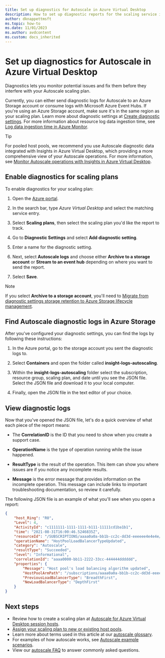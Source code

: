```yaml
---
title: Set up diagnostics for Autoscale in Azure Virtual Desktop
description: How to set up diagnostic reports for the scaling service in your Azure Virtual Desktop deployment.
author: dknappettmsft
ms.topic: how-to
ms.date: 11/01/2023
ms.author: avdcontent
ms.custom: docs_inherited
---
```

# Set up diagnostics for Autoscale in Azure Virtual Desktop

Diagnostics lets you monitor potential issues and fix them before they interfere with your Autoscale scaling plan.

Currently, you can either send diagnostic logs for Autoscale to an Azure Storage account or consume logs with Microsoft Azure Event Hubs. If you're using an Azure Storage account, make sure it's in the same region as your scaling plan. Learn more about diagnostic settings at [Create diagnostic settings](/azure/azure-monitor/essentials/diagnostic-settings). For more information about resource log data ingestion time, see [Log data ingestion time in Azure Monitor](/azure/azure-monitor/logs/data-ingestion-time).

> [!TIP]
> For pooled host pools, we recommend you use Autoscale diagnostic data integrated with Insights in Azure Virtual Desktop, which providing a more comprehensive view of your Autoscale operations. For more information, see [Monitor Autoscale operations with Insights in Azure Virtual Desktop](autoscale-monitor-operations-insights.md).

## Enable diagnostics for scaling plans

To enable diagnostics for your scaling plan:

1. Open the [Azure portal](https://portal.azure.com).

1. In the search bar, type *Azure Virtual Desktop* and select the matching service entry.

1. Select **Scaling plans**, then select the scaling plan you'd like the report to track.

1. Go to **Diagnostic Settings** and select **Add diagnostic setting**.

1. Enter a name for the diagnostic setting.

1. Next, select **Autoscale logs** and choose either **Archive to a storage account** or **Stream to an event hub** depending on where you want to send the report.

1. Select **Save**.

> [!NOTE]
> If you select **Archive to a storage account**, you'll need to [Migrate from diagnostic settings storage retention to Azure Storage lifecycle management](/azure/azure-monitor/essentials/migrate-to-azure-storage-lifecycle-policy).

## Find Autoscale diagnostic logs in Azure Storage

After you've configured your diagnostic settings, you can find the logs by following these instructions:

1. In the Azure portal, go to the storage account you sent the diagnostic logs to.

1. Select **Containers** and open the folder called **insight-logs-autoscaling**.

1. Within the **insight-logs-autoscaling** folder select the subscription, resource group, scaling plan, and date until you see the JSON file. Select the JSON file and download it to your local computer.

1. Finally, open the JSON file in the text editor of your choice.

## View diagnostic logs

Now that you've opened the JSON file, let's do a quick overview of what each piece of the report means:

- The **CorrelationID** is the ID that you need to show when you create a support case.

- **OperationName** is the type of operation running while the issue happened.

- **ResultType** is the result of the operation. This item can show you where issues are if you notice any incomplete results.

- **Message** is the error message that provides information on the incomplete operation. This message can include links to important troubleshooting documentation, so review it carefully.

The following JSON file is an example of what you'll see when you open a report:

```json
{
    "host_Ring": "R0",
    "Level": 4,
    "ActivityId": "c1111111-1111-1111-b111-11111cd1ba1b1",
    "time": "2021-08-31T16:00:46.5246835Z",
    "resourceId": "/SUBSCRIPTIONS/aaaa0a0a-bb1b-cc2c-dd3d-eeeeee4e4e4e/RESOURCEGROUPS/TEST/PROVIDERS/MICROSOFT.DESKTOPVIRTUALIZATION/SCALINGPLANS/TESTPLAN",
    "operationName": "HostPoolLoadBalancerTypeUpdated",
    "category": "Autoscale",
    "resultType": "Succeeded",
    "level": "Informational",
    "correlationId": "aaaa0000-bb11-2222-33cc-444444dddddd",
    "properties": {
        "Message": "Host pool's load balancing algorithm updated",
        "HostPoolArmPath": "/subscriptions/aaaa0a0a-bb1b-cc2c-dd3d-eeeeee4e4e4e/resourcegroups/test/providers/microsoft.desktopvirtualization/hostpools/testHostPool ",
        "PreviousLoadBalancerType": "BreadthFirst",
        "NewLoadBalancerType": "DepthFirst"
    }
}
```

## Next steps

- Review how to create a scaling plan at [Autoscale for Azure Virtual Desktop session hosts](autoscale-scaling-plan.md).
- [Assign your scaling plan to new or existing host pools](autoscale-new-existing-host-pool.md).
- Learn more about terms used in this article at our [autoscale glossary](autoscale-glossary.md).
- For examples of how autoscale works, see [Autoscale example scenarios](autoscale-scenarios.md).
- View our [autoscale FAQ](autoscale-faq.yml) to answer commonly asked questions.
